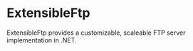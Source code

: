 # ExtensibleFtp
 ExtensibleFtp provides a customizable, scaleable FTP server implementation in .NET.
